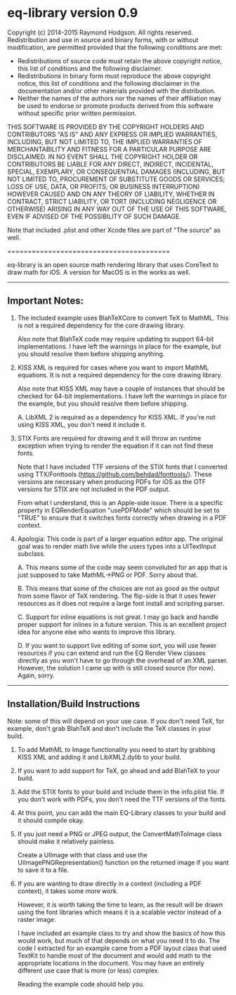 eq-library version 0.9
=======================

 Copyright (c) 2014-2015 Raymond Hodgson. All rights reserved.
 Redistribution and use in source and binary forms, with or without modification, are permitted provided that the following conditions are met:

 * Redistributions of source code must retain the above copyright notice, this list of conditions and the following disclaimer.
 * Redistributions in binary form must reproduce the above copyright notice, this list of conditions and the following disclaimer in the documentation and/or other materials provided with the distribution.
 * Neither the names of the authors nor the names of their affiliation may be used to endorse or promote products derived from this software without specific prior written permission.

 THIS SOFTWARE IS PROVIDED BY THE COPYRIGHT HOLDERS AND CONTRIBUTORS "AS IS" AND ANY EXPRESS OR IMPLIED WARRANTIES, INCLUDING, BUT NOT LIMITED TO, THE IMPLIED WARRANTIES OF MERCHANTABILITY AND FITNESS FOR A PARTICULAR PURPOSE ARE DISCLAIMED. IN NO EVENT SHALL THE COPYRIGHT HOLDER OR CONTRIBUTORS BE LIABLE FOR ANY DIRECT, INDIRECT, INCIDENTAL, SPECIAL, EXEMPLARY, OR CONSEQUENTIAL DAMAGES (INCLUDING, BUT NOT LIMITED TO, PROCUREMENT OF SUBSTITUTE GOODS OR SERVICES; LOSS OF USE, DATA, OR PROFITS; OR BUSINESS INTERRUPTION) HOWEVER CAUSED AND ON ANY THEORY OF LIABILITY, WHETHER IN CONTRACT, STRICT LIABILITY, OR TORT (INCLUDING NEGLIGENCE OR OTHERWISE) ARISING IN ANY WAY OUT OF THE USE OF THIS SOFTWARE, EVEN IF ADVISED OF THE POSSIBILITY OF SUCH DAMAGE.

Note that included .plist and other Xcode files are part of "The source" as well.

========================================

eq-library is an open source math rendering library that uses CoreText to draw math for iOS.
A version for MacOS is in the works as well.

----------------
Important Notes:
----------------

1.  The included example uses BlahTeXCore to convert TeX to MathML. This is not a required dependency for the core drawing library.

    Also note that BlahTeX code may require updating to support 64-bit implementations. 
    I have left the warnings in place for the example, but you should resolve them before shipping anything.

2.  KISS XML is required for cases where you want to import MathML equations. It is not a required dependency for the core drawing library.

    Also note that KISS XML may have a couple of instances that should be checked for 64-bit implementations.
    I have left the warnings in place for the example, but you should resolve them before shipping.
    
    A. LibXML 2 is required as a dependency for KISS XML. If you're not using KISS XML, you don't need it include it.


3. STIX Fonts are required for drawing and it will throw an runtime exception when trying to render the equation if it can not find these fonts.

    Note that I have included TTF versions of the STIX fonts that I converted using TTX/Fonttools (https://github.com/behdad/fonttools/).
    These versions are necessary when producing PDFs for iOS as the OTF versions for STIX are not included in the PDF output.

    From what I understand, this is an Apple-side issue. There is a specific property in EQRenderEquation "usePDFMode" which should be set to "TRUE" 
    to ensure that it switches fonts correctly when drawing in a PDF context.

4. Apologia: This code is part of a larger equation editor app. The original goal was to render math live while the users types into a UITextInput subclass.

    A. This means some of the code may seem convoluted for an app that is just supposed to take MathML->PNG or PDF. Sorry about that.

    B. This means that some of the choices are not as good as the output from some flavor of TeX rendering. 
    The flip-side is that it uses fewer resources as it does not require a large font install and scripting parser.
    
    C. Support for inline equations is not great. I may go back and handle proper support for inlines in a future version.
    This is an excellent project idea for anyone else who wants to improve this library.

    D. If you want to support live editing of some sort, you will use fewer resources if you can extend and run the EQ Render View classes 
    directly as you won't have to go through the overhead of an XML parser. However, the solution I came up with is still closed source (for now). Again, sorry.


-------------------------------
Installation/Build Instructions
-------------------------------

Note: some of this will depend on your use case. If you don't need TeX, for example, don't grab BlahTeX and don't include the TeX classes in your build.

1. To add MathML to Image functionality you need to start by grabbing KISS XML and adding it and LibXML2.dylib to your build.

2. If you want to add support for TeX, go ahead and add BlahTeX to your build.

3. Add the STIX fonts to your build and include them in the info.plist file. If you don't work with PDFs, you don't need the TTF versions of the fonts.

4. At this point, you can add the main EQ-Library classes to your build and it should compile okay.

5. If you just need a PNG or JPEG output, the ConvertMathToImage class should make it relatively painless. 

    Create a UIImage with that class and use the UIImagePNGRepresentation() function on the returned image if you want to save it to a file.

6.  If you are wanting to draw directly in a context (including a PDF context), it takes some more work. 

    However, it is worth taking the time to learn, as the result will be drawn using the font libraries 
    which means it is a scalable vector instead of a raster image.
    
    I have included an example class to try and show the basics of how this would work, but much of that depends on what you need it to do.
    The code I extracted for an example came from a PDF layout class that used TextKit to handle most of the document and would add math to the 
    appropriate locations in the document. You may have an entirely different use case that is more (or less) complex. 
    
    Reading the example code should help you.


